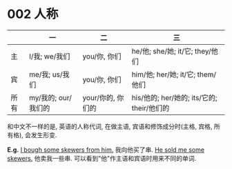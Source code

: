 # 002 人称

|      | 一                  | 二                | 三                                         |
| ---- | ------------------- | ----------------- | ------------------------------------------ |
| 主   | I/我; we/我们       | you/你, 你们      | he/他; she/她; it/它; they/他们            |
| 宾   | me/我; us/我们      | you/你, 你们      | him/他; her/她; it/它; them/他们           |
| 所有 | my/我的; our/我们的 | your/你的, 你们的 | his/他的; her/她的; its/它的; their/他们的 |

和中文不一样的是, 英语的人称代词, 在做主语, 宾语和修饰成分时(主格, 宾格, 所有格), 会发生形变.

**E.g.** <u>I bough some skewers from him.</u> 我向他买了串.
<u>He sold me some skewers.</u> 他卖我一些串.
可以看到"他"作主语和宾语时用来不同的单词.